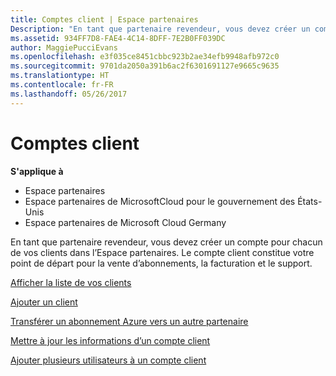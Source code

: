 ```yaml
---
title: Comptes client | Espace partenaires
Description: "En tant que partenaire revendeur, vous devez créer un compte pour chacun de vos clients dans l’Espace partenaires. Le compte client constitue votre point de départ pour la vente d’abonnements, la facturation et le support."
ms.assetid: 934FF7D8-FAE4-4C14-8DFF-7E2B0FF039DC
author: MaggiePucciEvans
ms.openlocfilehash: e3f035ce8451cbbc923b2ae34efb9948afb972c0
ms.sourcegitcommit: 9701da2050a391b6ac2f6301691127e9665c9635
ms.translationtype: HT
ms.contentlocale: fr-FR
ms.lasthandoff: 05/26/2017
---
```

# <a name="customer-accounts"></a>Comptes client

**S'applique à**

-  Espace partenaires
-  Espace partenaires de MicrosoftCloud pour le gouvernement des États-Unis
-  Espace partenaires de Microsoft Cloud Germany

En tant que partenaire revendeur, vous devez créer un compte pour chacun de vos clients dans l’Espace partenaires. Le compte client constitue votre point de départ pour la vente d’abonnements, la facturation et le support.

[Afficher la liste de vos clients](see-your-customer-list.md)

[Ajouter un client](add-a-new-customer.md)

[Transférer un abonnement Azure vers un autre partenaire](switch-azure-subscriptions-to-a-different-partner.md)

[Mettre à jour les informations d’un compte client](update-customer-account-info.md)

[Ajouter plusieurs utilisateurs à un compte client](adding-multiple-users-to-a-customer-account.md)

